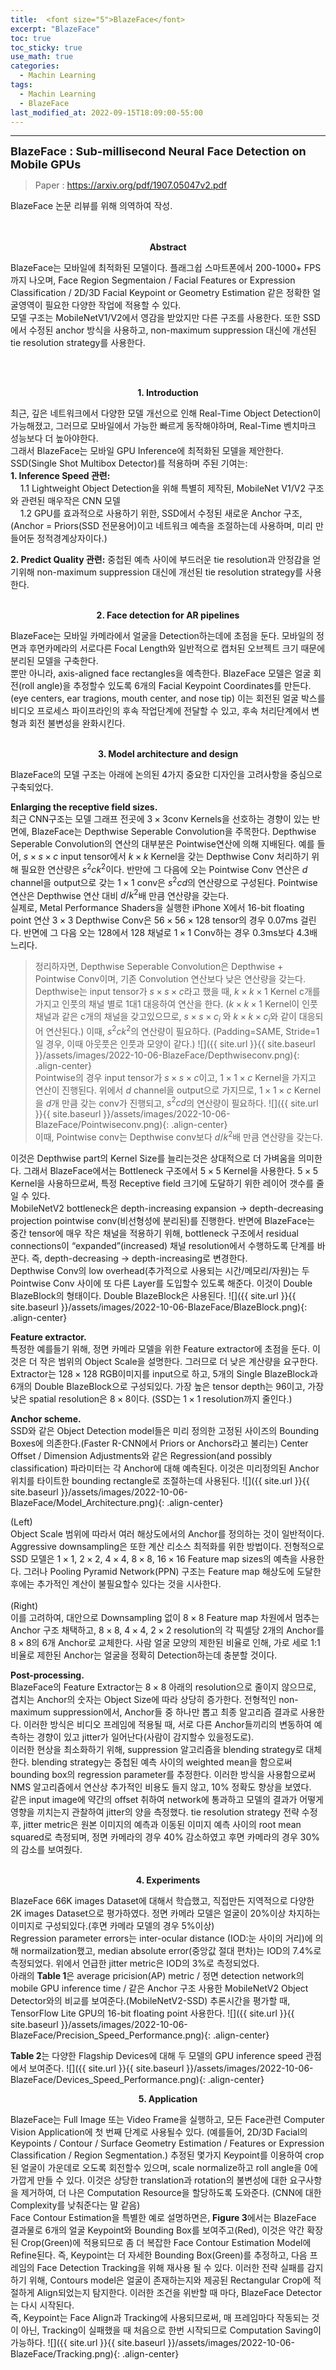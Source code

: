 ```yaml
---
title:  <font size="5">BlazeFace</font>
excerpt: "BlazeFace"
toc: true
toc_sticky: true
use_math: true
categories:
  - Machin Learning
tags:
  - Machin Learning
  - BlazeFace
last_modified_at: 2022-09-15T18:09:00-55:00
---
```


--------
**<font size="4">BlazeFace : Sub-millisecond Neural Face Detection on Mobile GPUs </font>** 

>Paper : <https://arxiv.org/pdf/1907.05047v2.pdf>


<div markdown = "1">
BlazeFace 논문 리뷰를 위해 의역하여 작성.
<br><br><br>





**<center>Abstract</center>**

BlazeFace는 모바일에 최적화된 모델이다. 플래그쉽 스마트폰에서 200-1000+ FPS까지 나오며, Face Region Segmentaion / Facial Features or Expression Classification / 2D/3D Facial Keypoint or Geometry Estimation 같은 정확한 얼굴영역이 필요한 다양한 작업에 적용할 수 있다.
<br>
모델 구조는 MobileNetV1/V2에서 영감을 받았지만 다른 구조를 사용한다. 또한 SSD에서 수정된 anchor 방식을 사용하고, non-maximum suppression 대신에 개선된 tie resolution strategy를 사용한다.
<br>





<br><br>
**<center>1. Introduction</center>**

최근, 깊은 네트워크에서 다양한 모델 개선으로 인해 Real-Time Object Detection이 가능해졌고, 그러므로 모바일에서 가능한 빠르게 동작해야하며, Real-Time 벤치마크 성능보다 더 높아야한다.
<br>
그래서 BlazeFace는 모바일 GPU Inference에 최적화된 모델을 제안한다. SSD(Single Shot Multibox Detector)를 적용하며 주된 기여는:<br>
**1. Inference Speed 관련:**<br>
&nbsp;&nbsp;&nbsp;&nbsp;1.1 Lightweight Object Detection을 위해 특별히 제작된, MobileNet V1/V2 구조와 관련된 매우작은 CNN 모델<br>
&nbsp;&nbsp;&nbsp;&nbsp;1.2 GPU를 효과적으로 사용하기 위한, SSD에서 수정된 새로운 Anchor 구조, (Anchor = Priors(SSD 전문용어)이고 네트워크 예측을 조절하는데 사용하며, 미리 만들어둔 정적경계상자이다.)<br>

**2. Predict Quality 관련:** 중첩된 예측 사이에 부드러운  tie resolution과 안정감을 얻기위해 non-maximum suppression 대신에 개선된 tie resolution strategy를 사용한다.
<br><br>






**<center>2. Face detection for AR pipelines</center>**

BlazeFace는 모바일 카메라에서 얼굴을 Detection하는데에 초점을 둔다. 모바일의 정면과 후면카메라의 서로다른 Focal Length와 일반적으로 캡처된 오브젝트 크기 때문에 분리된 모델을 구축한다.<br>
뿐만 아니라, axis-aligned face rectangles을 예측한다. BlazeFace 모델은 얼굴 회전(roll angle)을 추정할수 있도록 6개의 Facial Keypoint Coordinates를 만든다. (eye centers, ear tragions, mouth center, and nose tip) 이는 회전된 얼굴 박스를 비디오 프로세스 파이프라인의 후속 작업단계에 전달할 수 있고, 후속 처리단계에서 변형과 회전 불변성을 완화시킨다.
<br><br>







**<center>3. Model architecture and design</center>**

BlazeFace의 모델 구조는 아래에 논의된 4가지 중요한 디자인을 고려사항을 중심으로 구축되었다.


**Enlarging the receptive field sizes.** <br>
최근 CNN구조는 모델 그래프 전곳에 $3×3$conv Kernels을 선호하는 경향이 있는 반면에, BlazeFace는 Depthwise Seperable Convolution을 주목한다. Depthwise Seperable Convolution의 연산의 대부분은 Pointwise연산에 의해 지배된다. 예를 들어, $s×s×c$ input tensor에서 $k×k$ Kernel을 갖는 Depthwise Conv 처리하기 위해 필요한 연산량은 $s^2ck^2$이다. 반만에 그 다음에 오는 Pointwise Conv 연산은 $d$ channel을 output으로 갖는 $1×1$ conv은 $s^2cd$의 연산량으로 구성된다. Pointwise 연산은 Depthwise 연산 대비 $d/k^2$배 만큼 연산량을 갖는다.<br>
실제로, Metal Performance Shaders을 실행한 iPhone X에서 16-bit floating point 연산 $3×3$ Depthwise Conv은 $56×56×128$ tensor의 경우 0.07ms 걸린다. 반면에 그 다음 오는 128에서 128 채널로 $1×1$ Conv하는 경우 0.3ms보다 4.3배 느리다. <br>

>정리하자면, Depthwise Seperable Convolution은 Depthwise + Pointwise Conv이며, 기존 Convolution 연산보다 낮은 연산량을 갖는다. <br>
Depthwise는 input tensor가 $s×s×c$라고 했을 때, $k×k×1$ Kernel c개를 가지고 인풋의 채널 별로 1대1 대응하여 연산을 한다. ($k×k×1$ Kernel이 인풋 채널과 같은 c개의 채널을 갖고있으므로, $s×s×c_i$ 와 $k×k×c_i$와 같이 대응되어 연산된다.) 이때, $s^2ck^2$의 연산량이 필요하다. (Padding=SAME, Stride=1일 경우, 이때 아웃풋은 인풋과 모양이 같다.)
![]({{ site.url }}{{ site.baseurl }}/assets/images/2022-10-06-BlazeFace/Depthwiseconv.png){: .align-center} <br>
Pointwise의 경우 input tensor가 $s×s×c$이고, $1×1×c$ Kernel을 가지고 연산이 진행된다. 위에서 $d$ channel을 output으로 가지므로, $1×1×c$ Kernel을 $d$개 만큼 갖는 conv가 진행되고, $s^2cd$의 연산량이 필요하다.
![]({{ site.url }}{{ site.baseurl }}/assets/images/2022-10-06-BlazeFace/Pointwiseconv.png){: .align-center} <br>
이때, Pointwise conv는 Depthwise conv보다 $d/k^2$배 만큼 연산량을 갖는다. <br>

이것은 Depthwise part의 Kernel Size를 늘리는것은 상대적으로 더 가벼움을 의미한다. 그래서 BlazeFace에서는 Bottleneck 구조에서 $5×5$ Kernel을 사용한다. $5×5$ Kernel을 사용하므로써, 특정 Receptive field 크기에 도달하기 위한 레이어 갯수를 줄일 수 있다. <br>
MobileNetV2 bottleneck은 depth-increasing expansion -> depth-decreasing projection pointwise conv(비선형성에 분리된)를 진행한다. 반면에 BlazeFace는 중간 tensor에 매우 작은 채널을 적용하기 위해, bottleneck 구조에서 residual connections이 “expanded”(increased) 채널 resolution에서 수행하도록 단계를 바꾼다. 즉, depth-decreasing -> depth-increasing로 변경한다. <br>
 Depthwise Conv의 low overhead(추가적으로 사용되는 시간/메모리/자원)는 두 Pointwise Conv 사이에 또 다른 Layer를 도입할수 있도록 해준다. 이것이 Double BlazeBlock의 형태이다. Double BlazeBlock은 사용된다.
![]({{ site.url }}{{ site.baseurl }}/assets/images/2022-10-06-BlazeFace/BlazeBlock.png){: .align-center} <br>


**Feature extractor.** <br>
특정한 예를들기 위해, 정면 카메라 모델을 위한 Feature extractor에 초점을 둔다. 이것은 더 작은 범위의 Object Scale을 설명한다. 그러므로 더 낮은 계산량을 요구한다. Extractor는 $128×128$ RGB이미지를 input으로 하고, 5개의 Single BlazeBlock과 6개의 Double BlazeBlock으로 구성되있다. 가장 높은 tensor depth는 96이고, 가장 낮은 spatial resolution은 $8×8$이다. (SSD는 $1×1$ resolution까지 줄인다.)


**Anchor scheme.** <br>
SSD와 같은 Object Detection model들은 미리 정의한 고정된 사이즈의 Bounding Boxes에 의존한다.(Faster R-CNN에서 Priors or Anchors라고 불리는) Center Offset / Dimension Adjustments와 같은 Regression(and possibly classification) 파라미터는 각 Anchor에 대해 예측된다. 이것은 미리정의된 Anchor 위치를 타이트한 bounding rectangle로 조절하는데 사용된다.
![]({{ site.url }}{{ site.baseurl }}/assets/images/2022-10-06-BlazeFace/Model_Architecture.png){: .align-center} <br>

(Left) <br>
Object Scale 범위에 따라서 여러 해상도에서의 Anchor를 정의하는 것이 일반적이다. Aggressive downsampling은 또한 계산 리소스 최적화를 위한 방법이다. 전형적으로 SSD 모델은 $1×1$, $2×2$, $4×4$, $8×8$, $16×16$ Feature map sizes의 예측을 사용한다. 그러나 Pooling Pyramid Network(PPN) 구조는 Feature map 해상도에 도달한 후에는 추가적인 계산이 불필요할수 있다는 것을 시사한다. <br>
<br>
(Right) <br>
이를 고려하여, 대안으로 Downsampling 없이 $8×8$ Feature map 차원에서 멈추는 Anchor 구조 채택하고, $8×8$, $4×4$, $2×2$ resolution의 각 픽셀당 2개의 Anchor를 $8×8$의 6개 Anchor로 교체한다. 사람 얼굴 모양의 제한된 비율로 인해, 가로 세로 1:1 비율로 제한된 Anchor는 얼굴을 정확히 Detection하는데 충분할 것이다.


**Post-processing.** <br>
BlazeFace의 Feature Extractor는 $8×8$ 아래의 resolution으로 줄이지 않으므로, 겹치는 Anchor의 숫자는 Object Size에 따라 상당히 증가한다. 전형적인 non-maximum suppression에서, Anchor들 중 하나만 뽑고 최종 알고리즘 결과로 사용한다. 이러한 방식은 비디오 프레임에 적용될 때, 서로 다른 Anchor들끼리의 변동하여 예측하는 경향이 있고 jitter가 일어난다(사람이 감지할수 있을정도로). <br>
이러한 현상을 최소화하기 위해, suppression 알고리즘을 blending strategy로 대체한다. blending strategy는 중첩된 예측 사이의 weighted mean을 함으로써 bounding box의 regression parameter를 추정한다. 이러한 방식을 사용함으로써 NMS 알고리즘에서 연산상 추가적인 비용도 들지 않고, 10% 정확도 향상을 보였다. <br>
같은 input image에 약간의 offset 취하여 network에 통과하고 모델의 결과가 어떻게 영향을 끼치는지 관찰하여 jitter의 양을 측정했다. tie resolution strategy 전략 수정 후, jitter metric은 원본 이미지의 예측과 이동된 이미지 예측 사이의 root mean squared로 측정되며, 정면 카메라의 경우 40% 감소하였고 후면 카메라의 경우 30%의 감소를 보여줬다.
<br><br>






**<center>4. Experiments</center>**

BlazeFace 66K images Dataset에 대해서  학습했고, 직접만든 지역적으로 다양한 2K images Dataset으로 평가하였다. 정면 카메라 모델은 얼굴이 20%이상 차지하는 이미지로 구성되있다.(후면 카메라 모델의 경우 5%이상) <br>
Regression parameter errors는 inter-ocular distance (IOD:눈 사이의 거리)에 의해 normailzation했고, median absolute error(중앙값 절대 편차)는 IOD의 7.4%로 측정되었다. 위에서 언급한 jitter metric은 IOD의 3%로 측정되었다. <br>
아래의 **Table 1**은 average pricision(AP) metric / 정면 detection network의 mobile GPU inference time / 같은 Anchor 구조 사용한 MobileNetV2 Object Detector와의 비교를 보여준다.(MobileNetV2-SSD) 추론시간을 평가할 때, TensorFlow Lite GPU의 16-bit floating point 사용한다.
![]({{ site.url }}{{ site.baseurl }}/assets/images/2022-10-06-BlazeFace/Precision_Speed_Performance.png){: .align-center} <br>

**Table 2**는 다양한 Flagship Devices에 대해 두 모델의 GPU inference speed 관점에서 보여준다.
![]({{ site.url }}{{ site.baseurl }}/assets/images/2022-10-06-BlazeFace/Devices_Speed_Performance.png){: .align-center} <br>

<!--
**Table 3**에서는 더 작은 Model Size는 Regression parameter 예측 퀄리티를 저하시킴을 나타낸다. 다음섹션에서 확인하겠지만, 이것은 전체 AR Pipeline 퀄리티의 비례적인 저하를 필수적으로 초래하지 않는다.
![]({{ site.url }}{{ site.baseurl }}/assets/images/2022-10-06-BlazeFace/Small_Model_Performance.png){: .align-center} <br>
-->






**<center>5. Application</center>**

BlazeFace는 Full Image 또는 Video Frame을 실행하고, 모든 Face관련 Computer Vision Application에 첫 번째 단계로 사용될수 있다. (예를들어, 2D/3D Facial의 Keypoints / Contour / Surface Geometry Estimation / Features or Expression Classification / Region Segmentation.) 추정된 몇가지 Keypoint를 이용하여 crop된 얼굴이 가운데로 오도록 회전할수 있으며, scale normalize하고 roll angle을 0에 가깝게 만들 수 있다. 이것은 상당한 translation과 rotation의 불변성에 대한 요구사항을 제거하여, 더 나은 Computation Resource을 할당하도록 도와준다. (CNN에 대한 Complexity를 낮춰준다는 말 같음) <br>
Face Contour Estimation을 특별한 예로 설명하면은, **Figure 3**에서는 BlazeFace 결과물로 6개의 얼굴 Keypoint와 Bounding Box를 보여주고(Red), 이것은 약간 확장된 Crop(Green)에 적용되므로 좀 더 복잡한 Face Contour Estimation Model에 Refine된다. 즉, Keypoint는 더 자세한 Bounding Box(Green)를 추정하고, 다음 프레임의 Face Detection Tracking을 위해 재사용 될 수 있다. 이러한 전략 실패를 감지하기 위해, Contours model은 얼굴이 존재하는지와 제공된 Rectangular Crop에 적절하게 Align되었는지 탐지한다. 이러한 조건을 위반할 때 마다, BlazeFace Detector는 다시 시작된다. <br>
즉, Keypoint는 Face Align과 Tracking에 사용되므로써, 매 프레임마다 작동되는 것이 아닌, Tracking이 실패했을 때 처음으로 한번 시작되므로 Computation Saving이 가능하다.
![]({{ site.url }}{{ site.baseurl }}/assets/images/2022-10-06-BlazeFace/Tracking.png){: .align-center} <br>

</div>

